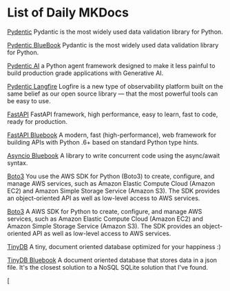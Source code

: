 # List of Daily MKDocs 

[Pydentic](https://docs.pydantic.dev/latest/) 
Pydantic is the most widely used data validation library for Python.

[Pydentic BlueBook](https://lyz-code.github.io/blue-book/coding/python/pydantic/) 
Pydantic is the most widely used data validation library for Python.

[Pydentic AI](https://ai.pydantic.dev/)
a Python agent framework designed to make it less painful to build production grade applications with Generative AI.

[Pydentic Langfire](https://logfire.pydantic.dev/docs/)
Logfire is a new type of observability platform built on the same belief as our open source library — that the most powerful tools can be easy to use.

[FastAPI](https://fastapi.tiangolo.com/)
FastAPI framework, high performance, easy to learn, fast to code, ready for production.

[FastAPI Bluebook](https://lyz-code.github.io/blue-book/fastapi/) 
A modern, fast (high-performance), web framework for building APIs with Python .6+ based on standard Python type hints.

[Asyncio Bluebook](https://lyz-code.github.io/blue-book/asyncio/)
A library to write concurrent code using the async/await syntax.

[Boto3](https://boto3.amazonaws.com/v1/documentation/api/latest/index.html)
You use the AWS SDK for Python (Boto3) to create, configure, and manage AWS services, such as Amazon Elastic Compute Cloud (Amazon EC2) and Amazon Simple Storage Service (Amazon S3). The SDK provides an object-oriented API as well as low-level access to AWS services.

[Boto3](https://lyz-code.github.io/blue-book/boto3/)
A AWS SDK for Python to create, configure, and manage AWS services, such as Amazon Elastic Compute Cloud (Amazon EC2) and Amazon Simple Storage Service (Amazon S3). The SDK provides an object-oriented API as well as low-level access to AWS services.

[TinyDB](https://tinydb.readthedocs.io/en/latest/)
A tiny, document oriented database optimized for your happiness :)

[TinyDB Bluebook](https://lyz-code.github.io/blue-book/coding/python/tinydb/)
A document oriented database that stores data in a json file. It's the closest solution to a NoSQL SQLite solution that I've found.

[
